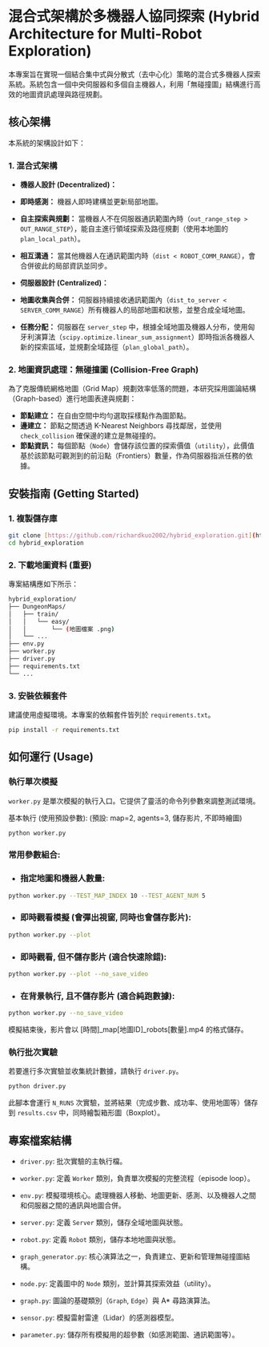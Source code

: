 # 混合式架構於多機器人協同探索 (Hybrid Architecture for Multi-Robot Exploration)

本專案旨在實現一個結合集中式與分散式（去中心化）策略的混合式多機器人探索系統。系統包含一個中央伺服器和多個自主機器人，利用「無碰撞圖」結構進行高效的地圖資訊處理與路徑規劃。

## 核心架構

本系統的架構設計如下：

### 1. 混合式架構

* **機器人設計 (Decentralized)：**
* **即時感測：** 機器人即時建構並更新局部地圖。
* **自主探索與規劃：** 當機器人不在伺服器通訊範圍內時（`out_range_step > OUT_RANGE_STEP`），能自主進行領域探索及路徑規劃（使用本地圖的 `plan_local_path`）。
* **相互溝通：** 當其他機器人在通訊範圍内時（`dist < ROBOT_COMM_RANGE`），會合併彼此的局部資訊並同步。

* **伺服器設計 (Centralized)：**
* **地圖收集與合併：** 伺服器持續接收通訊範圍內（`dist_to_server < SERVER_COMM_RANGE`）所有機器人的局部地圖和狀態，並整合成全域地圖。
* **任務分配：** 伺服器在 `server_step` 中，根據全域地圖及機器人分布，使用匈牙利演算法（`scipy.optimize.linear_sum_assignment`）即時指派各機器人新的探索區域，並規劃全域路徑（`plan_global_path`）。

### 2. 地圖資訊處理：無碰撞圖 (Collision-Free Graph)

為了克服傳統網格地圖（Grid Map）規劃效率低落的問題，本研究採用圖論結構（Graph-based）進行地圖表達與規劃：

* **節點建立：** 在自由空間中均勻選取採樣點作為圖節點。
* **邊建立：** 節點之間透過 K-Nearest Neighbors 尋找鄰居，並使用 `check_collision` 確保邊的建立是無碰撞的。
* **節點資訊：** 每個節點（`Node`）會儲存該位置的探索價值（`utility`），此價值基於該節點可觀測到的前沿點（Frontiers）數量，作為伺服器指派任務的依據。

## 安裝指南 (Getting Started)

### 1. 複製儲存庫

```bash
git clone [https://github.com/richardkuo2002/hybrid_exploration.git](https://github.com/richardkuo2002/hybrid_exploration.git)
cd hybrid_exploration
```

### 2. 下載地圖資料 (重要)

專案結構應如下所示：

```bash
hybrid_exploration/
├── DungeonMaps/
│   ├── train/
│   │   └── easy/
│   │       └── (地圖檔案 .png)
│   └── ...
├── env.py
├── worker.py
├── driver.py
├── requirements.txt
└── ...
```

### 3. 安裝依賴套件

建議使用虛擬環境。本專案的依賴套件皆列於 `requirements.txt`。

```bash
pip install -r requirements.txt
```

## 如何運行 (Usage)

### 執行單次模擬

`worker.py` 是單次模擬的執行入口。它提供了靈活的命令列參數來調整測試環境。

基本執行 (使用預設參數): (預設: map=2, agents=3, 儲存影片, 不即時繪圖)

```bash
python worker.py
```

### 常用參數組合:

* ### 指定地圖和機器人數量:

```Bash
python worker.py --TEST_MAP_INDEX 10 --TEST_AGENT_NUM 5
```

* ### 即時觀看模擬 (會彈出視窗, 同時也會儲存影片):

```Bash
python worker.py --plot
```
* ### 即時觀看, 但不儲存影片 (適合快速除錯):

```Bash
python worker.py --plot --no_save_video
```

* ### 在背景執行, 且不儲存影片 (適合純跑數據):

```Bash
python worker.py --no_save_video
```

模擬結束後，影片會以 [時間]_map[地圖ID]_robots[數量].mp4 的格式儲存。

### 執行批次實驗

若要進行多次實驗並收集統計數據，請執行 `driver.py`。

```bash
python driver.py
```

此腳本會運行 `N_RUNS` 次實驗，並將結果（完成步數、成功率、使用地圖等）儲存到 `results.csv` 中，同時繪製箱形圖（Boxplot）。

## 專案檔案結構

* `driver.py`: 批次實驗的主執行檔。

* `worker.py`: 定義 `Worker` 類別，負責單次模擬的完整流程（episode loop）。

* `env.py`: 模擬環境核心。處理機器人移動、地圖更新、感測、以及機器人之間和伺服器之間的通訊與地圖合併。

* `server.py`: 定義 `Server` 類別，儲存全域地圖與狀態。

* `robot.py`: 定義 `Robot` 類別，儲存本地地圖與狀態。

* `graph_generator.py`: 核心演算法之一，負責建立、更新和管理無碰撞圖結構。

* `node.py`: 定義圖中的 `Node` 類別，並計算其探索效益（utility）。

* `graph.py`: 圖論的基礎類別（`Graph`, `Edge`）與 A* 尋路演算法。

* `sensor.py`: 模擬雷射雷達（Lidar）的感測器模型。

* `parameter.py`: 儲存所有模擬用的超參數（如感測範圍、通訊範圍等）。
